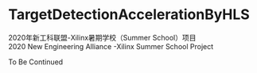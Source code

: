 # TargetDetectionAccelerationByHLS
2020年新工科联盟-Xilinx暑期学校（Summer School）项目 \
2020 New Engineering Alliance -Xilinx Summer School Project 

To Be Continued

